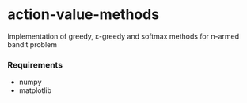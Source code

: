 # action-value-methods
Implementation of greedy, ε-greedy and softmax methods for n-armed bandit problem

### Requirements

- numpy
- matplotlib
